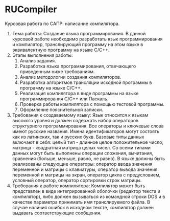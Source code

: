 # RUCompiler
Курсовая работа по САПР: написание компилятора.

1. 	Тема работы: Создание языка программирования.
В данной курсовой работе необходимо разработать язык программирования и компилятор, транслирующий программу на этом языке в эквивалентную программу на языке С/С++.
2. 	Этапы выполнения работы:
	1. Анализ задания.
	2. Разработка языка программирования, отвечающего приведенным ниже требованиям.
	3. Анализ методологии создания компиляторов.
	4. Разработка алгоритмов трансляции исходной программы в программу на языке C/С++.
	5. Реализация компилятора в виде программы на языке программирования С/С++ или Паскаль.
	6. Проверка работы компилятора с помощью тестовой программы.
	7. Оформление пояснительной записки.
3. 	Требования к создаваемому языку:
	Язык относится к языкам высокого уровня и должен содержать набор операторов структурного программирования. Все операторы и ключевые слова имеют русские названия. Имена идентификаторов могут состоять как из латинских, так и русских букв.
Базовые типы данных включают в себя:
целый тип			- длинное целое положительное число;
матрица			- квадратная матрица целых чисел.
Со всеми типами данных могут быть выполнены операции сложения, вычитания, сравнения (больше, меньше, равно, не равно).
	В языке должны быть реализованы следующие операторы:
оператор ввода значения переменной и матрицы с клавиатуры,  оператор вывода значения переменной и матрицы на экран, оператор цикла c предусловием, условный оператор, оператор сортировки строк матрицы.
4. Требования к работе компилятора:
	Компилятор может быть представлен в виде интегрированной оболочки (редактор текста и компилятор), либо должен вызываться из командной строки DOS и в качестве параметра принимать имя транслируемого файла. В случае наличия ошибок в исходном тексте, компилятор должен выдавать соответствующие сообщения.


